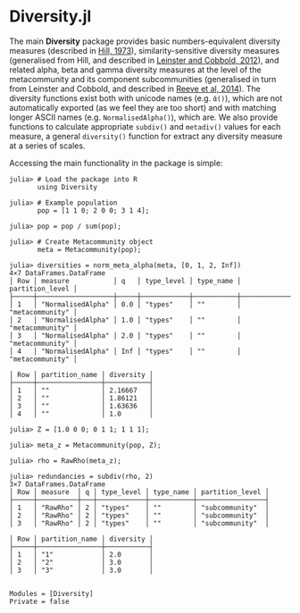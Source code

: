 # Diversity.jl

The main **Diversity** package provides basic numbers-equivalent
diversity measures (described in
[Hill, 1973](http://www.jstor.org/stable/1934352)),
similarity-sensitive diversity measures (generalised from Hill, and
described in
[Leinster and Cobbold, 2012](http://www.esajournals.org/doi/abs/10.1890/10-2402.1)),
and related alpha, beta and gamma diversity measures at the level of
the metacommunity and its component subcommunities (generalised in
turn from Leinster and Cobbold, and described in
[Reeve et al, 2014](http://arxiv.org/abs/1404.6520)). The diversity
functions exist both with unicode names (e.g. ```ᾱ()```), which are
not automatically exported (as we feel they are too short) and with
matching longer ASCII names (e.g. `NormalisedAlpha()`), which are.
We also provide functions to calculate appropriate
`subdiv()` and `metadiv()`
values for each measure, a general `diversity()` function for
extract any diversity measure at a series of scales.

Accessing the main functionality in the package is simple:

```jldoctest
julia> # Load the package into R
       using Diversity

julia> # Example population
       pop = [1 1 0; 2 0 0; 3 1 4];

julia> pop = pop / sum(pop);

julia> # Create Metacommunity object
       meta = Metacommunity(pop);

julia> diversities = norm_meta_alpha(meta, [0, 1, 2, Inf])
4×7 DataFrames.DataFrame
│ Row │ measure           │ q   │ type_level │ type_name │ partition_level │
├─────┼───────────────────┼─────┼────────────┼───────────┼─────────────────┤
│ 1   │ "NormalisedAlpha" │ 0.0 │ "types"    │ ""        │ "metacommunity" │
│ 2   │ "NormalisedAlpha" │ 1.0 │ "types"    │ ""        │ "metacommunity" │
│ 3   │ "NormalisedAlpha" │ 2.0 │ "types"    │ ""        │ "metacommunity" │
│ 4   │ "NormalisedAlpha" │ Inf │ "types"    │ ""        │ "metacommunity" │

│ Row │ partition_name │ diversity │
├─────┼────────────────┼───────────┤
│ 1   │ ""             │ 2.16667   │
│ 2   │ ""             │ 1.86121   │
│ 3   │ ""             │ 1.63636   │
│ 4   │ ""             │ 1.0       │

julia> Z = [1.0 0 0; 0 1 1; 1 1 1];

julia> meta_z = Metacommunity(pop, Z);

julia> rho = RawRho(meta_z);

julia> redundancies = subdiv(rho, 2)
3×7 DataFrames.DataFrame
│ Row │ measure  │ q │ type_level │ type_name │ partition_level │
├─────┼──────────┼───┼────────────┼───────────┼─────────────────┤
│ 1   │ "RawRho" │ 2 │ "types"    │ ""        │ "subcommunity"  │
│ 2   │ "RawRho" │ 2 │ "types"    │ ""        │ "subcommunity"  │
│ 3   │ "RawRho" │ 2 │ "types"    │ ""        │ "subcommunity"  │

│ Row │ partition_name │ diversity │
├─────┼────────────────┼───────────┤
│ 1   │ "1"            │ 2.0       │
│ 2   │ "2"            │ 3.0       │
│ 3   │ "3"            │ 3.0       │
```

```@contents
```

```@autodocs
Modules = [Diversity]
Private = false
```

```@index
```
